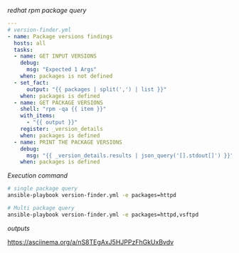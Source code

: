 _redhat rpm package query_

```yml
---
# version-finder.yml
- name: Package versions findings
  hosts: all
  tasks:
  - name: GET INPUT VERSIONS
    debug:
      msg: "Expected 1 Args"
    when: packages is not defined
  - set_fact: 
      output: "{{ packages | split(',') | list }}"
    when: packages is defined
  - name: GET PACKAGE VERSIONS
    shell: "rpm -qa {{ item }}"
    with_items: 
      - "{{ output }}"
    register: _version_details
    when: packages is defined
  - name: PRINT THE PACKAGE VERSIONS
    debug:
      msg: "{{ _version_details.results | json_query('[].stdout[]') }}"
    when: packages is defined
```

_Execution command_

```bash
# single package query
ansible-playbook version-finder.yml -e packages=httpd

# Multi package query
ansible-playbook version-finder.yml -e packages=httpd,vsftpd
```

_outputs_

https://asciinema.org/a/nS8TEgAxJ5HJPPzFhGkUxBvdv
